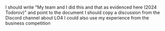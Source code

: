 I should write "My team and I did this and that as evidenced here (2024 Todorov)" and point to the document
I should copy a discussion from the Discord channel about LO4
I could also use my experience from the business competition
